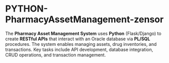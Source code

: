 # PYTHON-PharmacyAssetManagement-zensor
The **Pharmacy Asset Management System** uses **Python** (Flask/Django) to create **RESTful APIs** that interact with an Oracle database via **PL/SQL** procedures. The system enables managing assets, drug inventories, and transactions. Key tasks include API development, database integration, CRUD operations, and transaction management.
